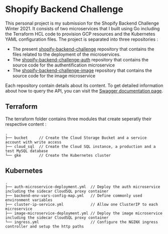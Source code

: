 # Shopify Backend Challenge

This personal project is my submission for the Shopify Backend Challenge Winter 2021. It consists of two microservices that I built using Go including the Terraform HCL code to provision GCP resources and the Kubernetes
YAML configuration files. The project is separated into three repositories :
 * The present [shopify-backend-challenge](https://github.com/wtrep/shopify-backend-challenge) repository that contains the files related to the deployment of the microservices. 
 * The [shopify-backend-challenge-auth](https://github.com/wtrep/shopify-backend-challenge-auth) repository that contains the source code for the authentification microservice
 * The [shopify-backend-challenge-image](https://github.com/wtrep/shopify-backend-challenge-image) repository that contains the source code for the image microservice

Each repository contain details about its content. To get detailed information about how to query the API, you can visit the [Swagger documentation page](https://app.swaggerhub.com/apis-docs/wtrep/shopify-images-repo/1.0.0).

## Terraform
The terraform folder contains three modules that create seperatly their respective content :
````
.
├── bucket     // Create the Cloud Storage Bucket and a service account with write access
├── cloud_sql  // Create the Cloud SQL instance, a production and a test MySQL database
└── gke        // Create the Kubernetes cluster
````

## Kubernetes
````
.
├── auth-microservice-deployment.yml  // Deploy the auth microservice including the sidecar CloudSQL proxy container
├── backend-env-vars-config-map.yml   // Define commonly used environment variables
├── cluster-ip-service.yml            // Allow one ClusterIP to each microservice
├── image-microservice-deployment.yml // Deploy the image microservice including the sidecar CloudSQL proxy container
└── ingress.yml                       // Configure the NGINX ingress controller and setup the http paths
````